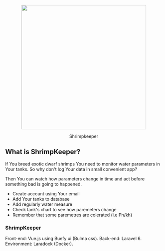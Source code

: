<div><p align="center"><img src="https://barczatka.pl/shrimp_logo.svg" width="400"></p><p align="center">Shrimpkeeper</p></div>

## What is ShrimpKeeper?
<p>If You breed exotic dwarf shrimps You need to monitor water parameters in Your tanks. So why don't log Your data in small convenient app?</p><p> Then You can watch how parameters change in time and act before something bad is going to happened.</p>

<ul>
  <li>Create account using Your email</li>
  <li>Add Your tanks to database</li>
  <li>Add regularly water measure</li>
  <li>Check tank's chart to see how paremeters change</li>
  <li>Remember that some paremetres are colerated (i.e Ph/kh)</li>
</ul>

### ShrimpKeeper
Front-end: Vue.js using Buefy ui (Bulma css).
Back-end: Laravel 6.
Environment: Laradock (Docker).
